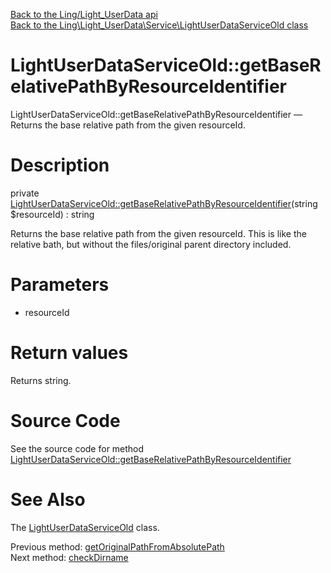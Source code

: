 [Back to the Ling/Light_UserData api](https://github.com/lingtalfi/Light_UserData/blob/master/doc/api/Ling/Light_UserData.md)<br>
[Back to the Ling\Light_UserData\Service\LightUserDataServiceOld class](https://github.com/lingtalfi/Light_UserData/blob/master/doc/api/Ling/Light_UserData/Service/LightUserDataServiceOld.md)


LightUserDataServiceOld::getBaseRelativePathByResourceIdentifier
================



LightUserDataServiceOld::getBaseRelativePathByResourceIdentifier — Returns the base relative path from the given resourceId.




Description
================


private [LightUserDataServiceOld::getBaseRelativePathByResourceIdentifier](https://github.com/lingtalfi/Light_UserData/blob/master/doc/api/Ling/Light_UserData/Service/LightUserDataServiceOld/getBaseRelativePathByResourceIdentifier.md)(string $resourceId) : string




Returns the base relative path from the given resourceId.
This is like the relative bath, but without the files/original parent directory included.




Parameters
================


- resourceId

    


Return values
================

Returns string.








Source Code
===========
See the source code for method [LightUserDataServiceOld::getBaseRelativePathByResourceIdentifier](https://github.com/lingtalfi/Light_UserData/blob/master/Service/LightUserDataServiceOld.php#L1692-L1702)


See Also
================

The [LightUserDataServiceOld](https://github.com/lingtalfi/Light_UserData/blob/master/doc/api/Ling/Light_UserData/Service/LightUserDataServiceOld.md) class.

Previous method: [getOriginalPathFromAbsolutePath](https://github.com/lingtalfi/Light_UserData/blob/master/doc/api/Ling/Light_UserData/Service/LightUserDataServiceOld/getOriginalPathFromAbsolutePath.md)<br>Next method: [checkDirname](https://github.com/lingtalfi/Light_UserData/blob/master/doc/api/Ling/Light_UserData/Service/LightUserDataServiceOld/checkDirname.md)<br>


